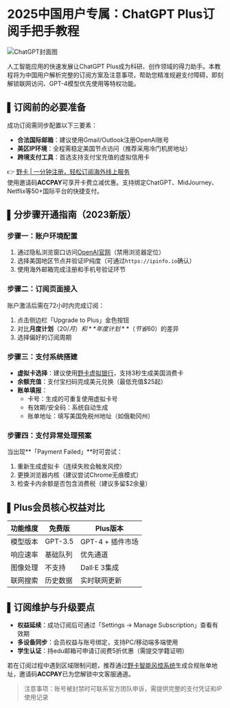 # 2025中国用户专属：ChatGPT Plus订阅手把手教程

![ChatGPT封面图](/007ACC/FFF?text=ChatGPT+Plus)

人工智能应用的快速发展让ChatGPT Plus成为科研、创作领域的得力助手。本教程将为中国用户解析完整的订阅方案及注意事项，帮助您精准规避支付障碍，即刻解锁联网访问、GPT-4模型优先使用等特权功能。

## ▌订阅前的必要准备
成功订阅需同步配置以下三要素：
- **合法国际邮箱**：建议使用Gmail/Outlook注册OpenAI账号
- **美区IP环境**：全程需稳定美国节点访问（推荐采用冷门机房地址）
- **跨境支付工具**：首选支持支付宝充值的虚拟信用卡

👉 [野卡 | 一分钟注册，轻松订阅海外线上服务](https://bbtdd.com/yeka)  
使用邀请码**ACCPAY**可享开卡费立减优惠。支持绑定ChatGPT、MidJourney、Netflix等50+国际平台的快捷支付。

## ▌分步骤开通指南（2023新版）

### 步骤一：账户环境配置
1. 通过隐私浏览窗口访问[OpenAI官网](https://openai.com)（禁用浏览器定位）
2. 选择美国地区节点并验证IP纯度（可通过`https://ipinfo.io`确认）
3. 使用海外邮箱完成注册和手机号验证环节

### 步骤二：订阅页面接入
账户激活后需在72小时内完成订阅：
1. 点击侧边栏「Upgrade to Plus」金色按钮
2. 对比**月度计划**（$20/月）和**年度计划**（节省$60）的差异
3. 选择偏好的订阅周期

### 步骤三：支付系统搭建
- **虚拟卡选择**：建议使用[野卡虚拟银行](https://bbtdd.com/yeka)，支持3秒生成美国消费卡
- **余额充值**：支付宝扫码完成美元兑换（最低充值$25起）
- **账单填报**：
  - 卡号：生成的可重复使用虚拟卡号
  - 有效期/安全码：系统自动生成
  - 账单地址：填写美国免税州地址（如俄勒冈州）

### 步骤四：支付异常处理预案
当出现**「Payment Failed」**时可尝试：
1. 重新生成虚拟卡（连续失败会触发风控）
2. 更换浏览器内核（建议尝试Chrome无痕模式）
3. 检查卡内余额是否包含消费税（建议多留$2余量）

## ▌Plus会员核心权益对比
| 功能维度        | 免费版          | Plus版本        |
|----------------|----------------|----------------|
| 模型版本        | GPT-3.5        | GPT-4 + 插件市场 |
| 响应速率        | 基础队列        | 优先通道        |
| 图像处理        | 不支持          | Dall·E 3集成   |
| 联网搜索        | 历史数据        | 实时联网更新    |

## ▌订阅维护与升级要点
- **权益延续**：成功订阅后可通过「Settings → Manage Subscription」查看有效期
- **多设备同步**：会员权益与账号绑定，支持PC/移动端多端使用
- **学生认证**：持edu邮箱可申请订阅费5折优惠（需提交学籍证明）

若在订阅过程中遇到区域限制问题，推荐通过[野卡智能风控系统](https://bbtdd.com/yeka)生成合规账单地址，邀请码**ACCPAY**已为您解锁中文客服通道。

> 注意事项：账号被封禁时可联系官方团队申诉，需提供完整的支付凭证和IP使用记录